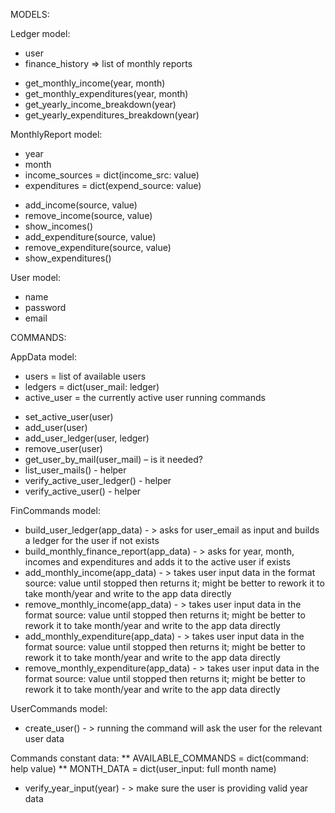MODELS:

Ledger model:
- user
- finance_history => list of monthly reports
* get_monthly_income(year, month)
* get_monthly_expenditures(year, month)
* get_yearly_income_breakdown(year)
* get_yearly_expenditures_breakdown(year)

MonthlyReport model:
- year
- month
- income_sources = dict(income_src: value)
- expenditures = dict(expend_source: value)
* add_income(source, value)
* remove_income(source, value)
* show_incomes()
* add_expenditure(source, value)
* remove_expenditure(source, value)
* show_expenditures()

User model:
- name
- password
- email

COMMANDS:

AppData model:
- users = list of available users
- ledgers = dict(user_mail: ledger)
- active_user = the currently active user running commands
* set_active_user(user)
* add_user(user)
* add_user_ledger(user, ledger)
* remove_user(user)
* get_user_by_mail(user_mail) – is it needed?
* list_user_mails() - helper
* verify_active_user_ledger() - helper
* verify_active_user() - helper

FinCommands model:
* build_user_ledger(app_data) - > asks for user_email as input and builds a ledger for the user if not exists
* build_monthly_finance_report(app_data) - > asks for year, month, incomes and expenditures and adds it to the active user if exists
* add_monthly_income(app_data) - > takes user input data in the format source: value until stopped then returns it; might be better to rework it to take month/year and write to the app data directly
* remove_monthly_income(app_data) - > takes user input data in the format source: value until stopped then returns it; might be better to rework it to take month/year and write to the app data directly
* add_monthly_expenditure(app_data) - > takes user input data in the format source: value until stopped then returns it; might be better to rework it to take month/year and write to the app data directly
* remove_monthly_expenditure(app_data) - > takes user input data in the format source: value until stopped then returns it; might be better to rework it to take month/year and write to the app data directly

UserCommands model:
- create_user() - > running the command will ask the user for the relevant user data

Commands constant data:
** AVAILABLE_COMMANDS = dict(command: help value)
** MONTH_DATA = dict(user_input: full month name)
* verify_year_input(year) - > make sure the user is providing valid year data